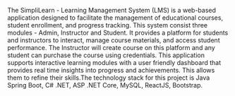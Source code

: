 The SimpliLearn - Learning Management System (LMS) is a web-based application designed to facilitate the management of educational courses, student enrollment, and progress tracking. This system consist three modules - Admin, Instructor and Student. It provides a platform for students and instructors to interact, manage course materials, and access student performance. The Instructor will create course on this platform and any student can purchase the course using credentials. This application supports interactive learning modules with a user friendly dashboard that provides real time insights into progress and achievements. This allows them to refine their skills.The technology stack for this project is Java Spring Boot, C# .NET, ASP .NET Core, MySQL, ReactJS, Bootstrap.
